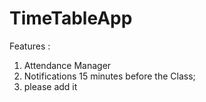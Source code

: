 # TimeTableApp

Features :
1. Attendance Manager
2. Notifications 15 minutes before the Class;
3. please add it
